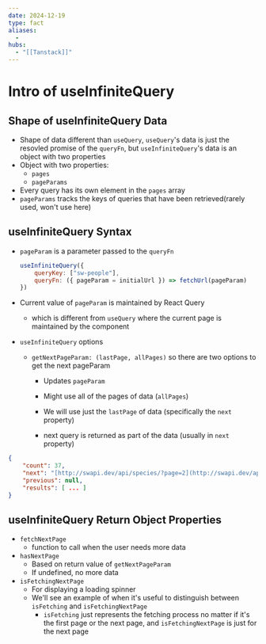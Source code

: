 ```yaml
---
date: 2024-12-19
type: fact
aliases:
  -
hubs:
  - "[[Tanstack]]"
---
```


# Intro of useInfiniteQuery

## Shape of useInfiniteQuery Data

*   Shape of data different than `useQuery`, `useQuery`'s data is just the resovled promise of the `queryFn`, but `useInfiniteQuery`'s data is an object with two properties
*   Object with two properties:
    *   `pages`
    *   `pageParams`
*   Every query has its own element in the `pages` array
*   `pageParams` tracks the keys of queries that have been retrieved(rarely used, won't use here)


## useInfiniteQuery Syntax

*   `pageParam` is a parameter passed to the `queryFn`

    ```javascript
    useInfiniteQuery({
        queryKey: ["sw-people"],
        queryFn: ({ pageParam = initialUrl }) => fetchUrl(pageParam)
    })
    ```

*   Current value of `pageParam` is maintained by React Query
    - which is different from `useQuery` where the current page is maintained by the component

*   `useInfiniteQuery` options

    *   `getNextPageParam: (lastPage, allPages)`
        so there are two options to get the next pageParam
        *   Updates `pageParam`
        *   Might use all of the pages of data (`allPages`)
        *   We will use just the `lastPage` of data (specifically the `next` property)

        *   next query is returned as part of the data (usually in `next` property)

```json
{
    "count": 37,
    "next": "[http://swapi.dev/api/species/?page=2](http://swapi.dev/api/species/?page=2)",
    "previous": null,
    "results": [ ... ]
}
```


## useInfiniteQuery Return Object Properties

*   `fetchNextPage`
    *   function to call when the user needs more data
*   `hasNextPage`
    *   Based on return value of `getNextPageParam`
    *   If undefined, no more data
*   `isFetchingNextPage`
    *   For displaying a loading spinner
    *   We'll see an example of when it's useful to distinguish between `isFetching` and `isFetchingNextPage`
        - `isFetching` just represents the fetching process no matter if it's the first page or the next page, and `isFetchingNextPage` is just for the next page
